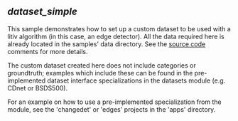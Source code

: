 *dataset_simple*
----------------
This sample demonstrates how to set up a custom dataset to be used with a litiv algorithm (in this case, an edge detector). All the data required here is already located in the samples' data directory. See the [source code](./src/main.cpp) comments for more details.

The custom dataset created here does not include categories or groundtruth; examples which include these can be found in the pre-implemented dataset interface specializations in the datasets module (e.g. CDnet or BSDS500).

For an example on how to use a pre-implemented specialization from the module, see the 'changedet' or 'edges' projects in the 'apps' directory.
